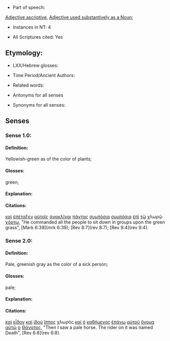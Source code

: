 * Part of speech: 

[Adjective ascriptive](http://ugg.readthedocs.io/en/latest/adjective_ascriptive.html), 
[Adjective used substantively as a Noun](http://ugg.readthedocs.io/en/latest/noun_substantive_adj.html); 

* Instances in NT: 4

* All Scriptures cited: Yes

## Etymology: 

* LXX/Hebrew glosses: 

* Time Period/Ancient Authors: 

* Related words: 

* Antonyms for all senses

* Synonyms for all senses: 

## Senses 

### Sense 1.0: 

#### Definition: 

Yellowish-green as of the color of plants;

#### Glosses: 

green;

#### Explanation: 

#### Citations: 

[καὶ](../G25320/01.md) [ἐπέταξεν](../G20040/01.md) [αὐτοῖς](../G08460/01.md) [ἀνακλῖναι](../G03470/01.md) [πάντας](../G39560/01.md) [συμπόσια](../G99999/01.md) [συμπόσια](../G99999/01.md) [ἐπὶ](../G19090/01.md) [τῷ](../G35880/01.md) χλωρῷ [χόρτῳ](../G55280/01.md), "He commanded all the people to sit down in groups upon the green grass", [Mark 6:39](mrk 6:39); [Rev 8:7](rev 8:7); [Rev 9:4](rev 9:4).  

### Sense 2.0: 

#### Definition: 

Pale, greenish gray as the color of a sick person;

#### Glosses: 

pale;

#### Explanation: 

#### Citations: 

[καὶ](../G25320/01.md) [εἶδον](../G37080/01.md) [καὶ](../G25320/01.md) [ἰδοὺ](../G37080/01.md) [ἵππος](../G24620/01.md) χλωρός [καὶ](../G25320/01.md) [ὁ](../G35880/01.md) [καθήμενος](../G25210/01.md) [ἐπάνω](../G18830/01.md) [αὐτοῦ](../G08460/01.md) [ὄνομα](../G36860/01.md) [αὐτῷ](../G08460/01.md) [ὁ](../G35880/01.md) [Θάνατος](../G22880/01.md), "Then I saw a pale horse. The rider on it was named Death", [Rev 6:8](rev 6:8).  
